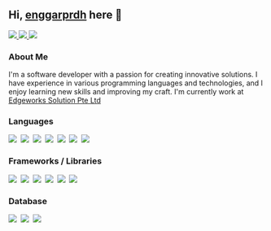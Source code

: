 ## Hi, [enggarprdh](https://github.com/enggarprdh) here  👋

<a href="mailto:enggarprathitaj@gmail.com?" target="_blank">
    <img src="https://img.icons8.com/?size=100&id=37246&format=png&color=000000"/>
</a>
<a href="https://www.linkedin.com/in/r-enggar-prathita-joharnovta-2a6893b4/">
    <img src="https://img.icons8.com/?size=100&id=13930&format=png&color=000000"/>
</a>
<a href="https://steamcommunity.com/profiles/76561198829893649/"/>
    <img src="https://img.icons8.com/?size=100&id=zNqjI8XKkCv0&format=png&color=000000"/>
</a>

### About Me

I'm a software developer with a passion for creating innovative solutions. 
I have experience in various programming languages and technologies, and I enjoy learning new skills and improving my craft.
I'm currently work at <a href="https://www.edgeworks.com.sg/"/> Edgeworks Solution Pte Ltd </a>



### Languages ###
<p>
    <img src="https://img.icons8.com/?size=100&id=20909&format=png&color=000000"/>&nbsp;
    <img src="https://img.icons8.com/?size=100&id=108784&format=png&color=000000"/>&nbsp;
    <img src="https://img.icons8.com/?size=100&id=7gdY5qNXaKC0&format=png&color=000000"/>&nbsp;
    <img src="https://img.icons8.com/?size=100&id=45490&format=png&color=000000"/>&nbsp;
    <img src="https://img.icons8.com/?size=100&id=vgMoO3QkEnKf&format=png&color=000000"/>&nbsp;
    <img src="https://img.icons8.com/?size=100&id=44442&format=png&color=000000"/>&nbsp;
    <img src="https://img.icons8.com/?size=100&id=fAMVO_fuoOuC&format=png&color=000000"/>&nbsp;
</p>

### Frameworks / Libraries ###
<p>
    <img src="https://img.icons8.com/?size=100&id=EzPCiQUqWWEa&format=png&color=000000"/>&nbsp;
    <img src="https://img.icons8.com/?size=100&id=123603&format=png&color=000000"/>&nbsp;
    <img src="https://img.icons8.com/?size=100&id=rY6agKizO9eb&format=png&color=000000"/>&nbsp;
    <img src="https://img.icons8.com/?size=100&id=9Um0Q4sZ0QCC&format=png&color=000000"/>&nbsp;
    <img src="https://img.icons8.com/?size=100&id=54087&format=png&color=000000"/>&nbsp;
    <img src="https://img.icons8.com/?size=100&id=1BC75jFEBED6&format=png&color=000000"/>&nbsp;

</p>

### Database ###
<p>
    <img src="https://img.icons8.com/?size=100&id=laYYF3dV0Iew&format=png&color=000000"/>&nbsp;
    <img src="https://img.icons8.com/?size=100&id=38561&format=png&color=000000"/>&nbsp;
    <img src="https://img.icons8.com/?size=100&id=rgPSE6nAB766&format=png&color=000000"/>
</p>




